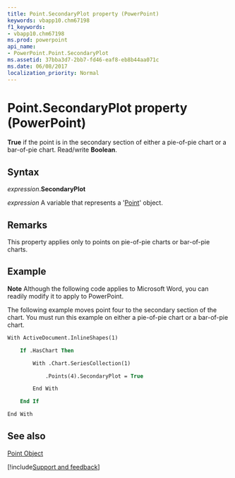 ```yaml
---
title: Point.SecondaryPlot property (PowerPoint)
keywords: vbapp10.chm67198
f1_keywords:
- vbapp10.chm67198
ms.prod: powerpoint
api_name:
- PowerPoint.Point.SecondaryPlot
ms.assetid: 37bba3d7-2bb7-fd46-eaf8-eb8b44aa071c
ms.date: 06/08/2017
localization_priority: Normal
---
```



# Point.SecondaryPlot property (PowerPoint)

 **True** if the point is in the secondary section of either a pie-of-pie chart or a bar-of-pie chart. Read/write **Boolean**.


## Syntax

_expression_.**SecondaryPlot**

 _expression_ A variable that represents a '[Point](PowerPoint.Point.md)' object.


## Remarks

This property applies only to points on pie-of-pie charts or bar-of-pie charts. 


## Example




 **Note**  Although the following code applies to Microsoft Word, you can readily modify it to apply to PowerPoint.

The following example moves point four to the secondary section of the chart. You must run this example on either a pie-of-pie chart or a bar-of-pie chart. 




```vb
With ActiveDocument.InlineShapes(1)

    If .HasChart Then

        With .Chart.SeriesCollection(1)

            .Points(4).SecondaryPlot = True

        End With

    End If

End With
```


## See also


[Point Object](PowerPoint.Point.md)

[!include[Support and feedback](~/includes/feedback-boilerplate.md)]